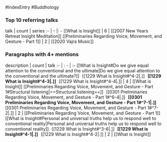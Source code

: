 #IndexEntry #Buddhology

### Top 10 referring talks
talk | count | series
:- | - |: -
[[What is Insight]] | 6 | [[2007 New Years Retreat Insight Meditation]]
[[Preliminaries Regarding Voice, Movement, and Gesture - Part 1]] | 2 | [[2020 Vajra Music]]

### Paragraphs with 4+ mentions
description | count | talk
:- | : - | :-
[[What is Insight#Do we give equal attention to the conventional and the ultimate\|Do we give equal attention to the conventional and the ultimate?]] &nbsp;&nbsp;[[1229 What is Insight#^4-2\|.]] &nbsp; **[[1229 What is Insight#^4-3\|.]]** &nbsp; [[1229 What is Insight#^4-4\|.]] | 4 | [[What is Insight]]
[[Preliminaries Regarding Voice, Movement, and Gesture - Part 1#Structural listening\|==Structural listening==]] &nbsp;&nbsp;[[0301 Preliminaries Regarding Voice, Movement, and Gesture - Part 1#^6-4\|.]] &nbsp; **[[0301 Preliminaries Regarding Voice, Movement, and Gesture - Part 1#^7-1\|.]]** &nbsp; [[0301 Preliminaries Regarding Voice, Movement, and Gesture - Part 1#^7-2\|.]] | 2 | [[Preliminaries Regarding Voice, Movement, and Gesture - Part 1]]
[[What is Insight#Personal and universal truths help us to respond well to conventional reality\|Personal and universal truths help us to respond well to conventional reality]] &nbsp;&nbsp;[[1229 What is Insight#^3-6\|.]] &nbsp; **[[1229 What is Insight#^4-1\|.]]** &nbsp; [[1229 What is Insight#^4-2\|.]] | 2 | [[What is Insight]]

